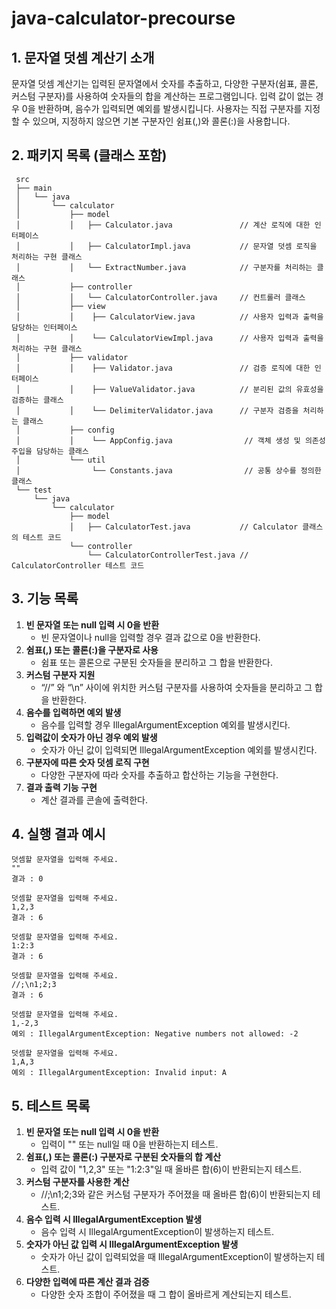# java-calculator-precourse

## 1. 문자열 덧셈 계산기 소개

문자열 덧셈 계산기는 입력된 문자열에서 숫자를 추출하고, 다양한 구분자(쉼표, 콜론, 커스텀 구분자)를 사용하여 숫자들의 합을 계산하는 프로그램입니다. 입력 값이 없는 경우 0을 반환하며, 음수가 입력되면 예외를
발생시킵니다. 사용자는 직접 구분자를 지정할 수 있으며, 지정하지 않으면 기본 구분자인 쉼표(,)와 콜론(:)을 사용합니다.

## 2. 패키지 목록 (클래스 포함)

```  
 src
 ├── main
 │   └── java
 │       └── calculator
 │           ├── model
 │           │   ├── Calculator.java               // 계산 로직에 대한 인터페이스
 │           │   ├── CalculatorImpl.java           // 문자열 덧셈 로직을 처리하는 구현 클래스
 │           │   └── ExtractNumber.java            // 구분자를 처리하는 클래스
 │           ├── controller
 │           │   └── CalculatorController.java     // 컨트롤러 클래스
 │           ├── view
 │           │    ├── CalculatorView.java          // 사용자 입력과 출력을 담당하는 인터페이스
 │           │    └── CalculatorViewImpl.java      // 사용자 입력과 출력을 처리하는 구현 클래스
 │           ├── validator
 │           │    ├── Validator.java               // 검증 로직에 대한 인터페이스
 │           │    ├── ValueValidator.java          // 분리된 값의 유효성을 검증하는 클래스
 │           │    └── DelimiterValidator.java      // 구분자 검증을 처리하는 클래스
 │           ├── config
 │           │    └── AppConfig.java                // 객체 생성 및 의존성 주입을 담당하는 클래스
 │           └── util
 │                └── Constants.java                // 공통 상수를 정의한 클래스
 └── test
     └── java
         └── calculator
             ├── model
             │   ├── CalculatorTest.java           // Calculator 클래스의 테스트 코드
             └── controller
                 └── CalculatorControllerTest.java // CalculatorController 테스트 코드
```

## 3. 기능 목록

1. **빈 문자열 또는 null 입력 시 0을 반환**
    * 빈 문자열이나 null을 입력할 경우 결과 값으로 0을 반환한다.
2. **쉼표(,) 또는 콜론(:)을 구분자로 사용**
    * 쉼표 또는 콜론으로 구분된 숫자들을 분리하고 그 합을 반환한다.
3. **커스텀 구분자 지원**
    * “//” 와 “\n” 사이에 위치한 커스텀 구분자를 사용하여 숫자들을 분리하고 그 합을 반환한다.
4. **음수를 입력하면 예외 발생**
    * 음수를 입력할 경우 IllegalArgumentException 예외를 발생시킨다.
5. **입력값이 숫자가 아닌 경우 예외 발생**
    * 숫자가 아닌 값이 입력되면 IllegalArgumentException 예외를 발생시킨다.
6. **구분자에 따른 숫자 덧셈 로직 구현**
    * 다양한 구분자에 따라 숫자를 추출하고 합산하는 기능을 구현한다.
7. **결과 출력 기능 구현**
    * 계산 결과를 콘솔에 출력한다.

## 4. 실행 결과 예시

```
덧셈할 문자열을 입력해 주세요.  
""  
결과 : 0

덧셈할 문자열을 입력해 주세요.  
1,2,3  
결과 : 6

덧셈할 문자열을 입력해 주세요.  
1:2:3  
결과 : 6

덧셈할 문자열을 입력해 주세요.  
//;\n1;2;3  
결과 : 6

덧셈할 문자열을 입력해 주세요.  
1,-2,3  
예외 : IllegalArgumentException: Negative numbers not allowed: -2

덧셈할 문자열을 입력해 주세요.  
1,A,3  
예외 : IllegalArgumentException: Invalid input: A
```

## 5. 테스트 목록

1. **빈 문자열 또는 null 입력 시 0을 반환**
    * 입력이 "" 또는 null일 때 0을 반환하는지 테스트.
2. **쉼표(,) 또는 콜론(:) 구분자로 구분된 숫자들의 합 계산**
    * 입력 값이 "1,2,3" 또는 "1:2:3"일 때 올바른 합(6)이 반환되는지 테스트.
3. **커스텀 구분자를 사용한 계산**
    * //;\n1;2;3와 같은 커스텀 구분자가 주어졌을 때 올바른 합(6)이 반환되는지 테스트.
4. **음수 입력 시 IllegalArgumentException 발생**
    * 음수 입력 시 IllegalArgumentException이 발생하는지 테스트.
5. **숫자가 아닌 값 입력 시 IllegalArgumentException 발생**
    * 숫자가 아닌 값이 입력되었을 때 IllegalArgumentException이 발생하는지 테스트.
6. **다양한 입력에 따른 계산 결과 검증**
    * 다양한 숫자 조합이 주어졌을 때 그 합이 올바르게 계산되는지 테스트.

